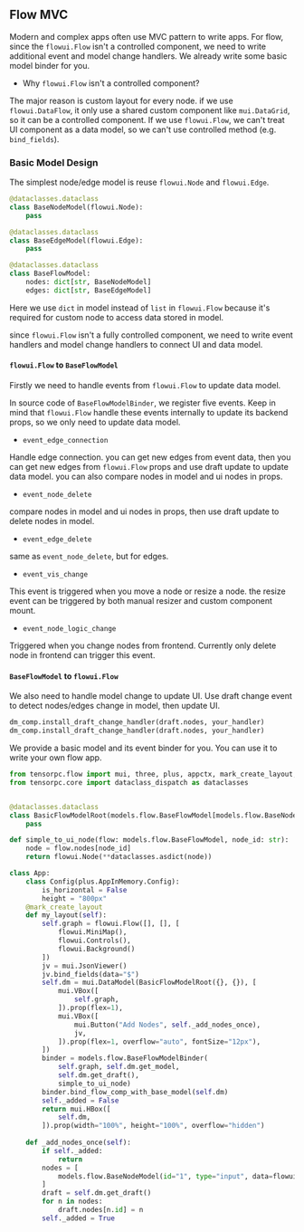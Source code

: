 ## Flow MVC

Modern and complex apps often use MVC pattern to write apps. For flow, since the `flowui.Flow` isn't a controlled component, we need to write additional event and model change handlers. We already write some basic model binder for you.

* Why `flowui.Flow` isn't a controlled component?

The major reason is custom layout for every node. if we use `flowui.DataFlow`, it only use a shared custom component like `mui.DataGrid`, so it can be a controlled component. If we use `flowui.Flow`, we can't treat UI component as a data model, so we can't use controlled method (e.g. `bind_fields`).

### Basic Model Design

The simplest node/edge model is reuse `flowui.Node` and `flowui.Edge`.

```py
@dataclasses.dataclass
class BaseNodeModel(flowui.Node):
    pass

@dataclasses.dataclass
class BaseEdgeModel(flowui.Edge):
    pass

@dataclasses.dataclass
class BaseFlowModel:
    nodes: dict[str, BaseNodeModel]
    edges: dict[str, BaseEdgeModel]

```

Here we use `dict` in model instead of `list` in `flowui.Flow` because it's required for custom node to access data stored in model.

since `flowui.Flow` isn't a fully controlled component, we need to write event handlers and model change handlers to connect UI and data model.

#### `flowui.Flow` to `BaseFlowModel`

Firstly we need to handle events from `flowui.Flow` to update data model.

In source code of `BaseFlowModelBinder`, we register five events. Keep in mind that `flowui.Flow` handle these events internally to update its backend props, so we only need to update data model.

* `event_edge_connection`

Handle edge connection. you can get new edges from event data, then you can get new edges from `flowui.Flow` props and use draft update to update data model. you can also compare nodes in model and ui nodes in props.

* `event_node_delete`

compare nodes in model and ui nodes in props, then use draft update to delete nodes in model.

* `event_edge_delete` 

same as `event_node_delete`, but for edges.

* `event_vis_change`

This event is triggered when you move a node or resize a node. the resize event can be triggered by both manual resizer and custom component mount.

* `event_node_logic_change`

Triggered when you change nodes from frontend. Currently only delete node in frontend can trigger this event.

#### `BaseFlowModel` to `flowui.Flow`

We also need to handle model change to update UI. Use draft change event to detect nodes/edges change in model, then update UI.

```py
dm_comp.install_draft_change_handler(draft.nodes, your_handler)
dm_comp.install_draft_change_handler(draft.nodes, your_handler)
```

We provide a basic model and its event binder for you. You can use it to write your own flow app.

```Python
from tensorpc.flow import mui, three, plus, appctx, mark_create_layout, flowui, models
from tensorpc.core import dataclass_dispatch as dataclasses


@dataclasses.dataclass
class BasicFlowModelRoot(models.flow.BaseFlowModel[models.flow.BaseNodeModel, models.flow.BaseEdgeModel]):
    pass 

def simple_to_ui_node(flow: models.flow.BaseFlowModel, node_id: str):
    node = flow.nodes[node_id]
    return flowui.Node(**dataclasses.asdict(node))

class App:
    class Config(plus.AppInMemory.Config):
        is_horizontal = False
        height = "800px"
    @mark_create_layout
    def my_layout(self):
        self.graph = flowui.Flow([], [], [
            flowui.MiniMap(),
            flowui.Controls(),
            flowui.Background()
        ])
        jv = mui.JsonViewer()
        jv.bind_fields(data="$")
        self.dm = mui.DataModel(BasicFlowModelRoot({}, {}), [
            mui.VBox([
                self.graph,
            ]).prop(flex=1),
            mui.VBox([
                mui.Button("Add Nodes", self._add_nodes_once),
                jv,
            ]).prop(flex=1, overflow="auto", fontSize="12px"),
        ])
        binder = models.flow.BaseFlowModelBinder(
            self.graph, self.dm.get_model, 
            self.dm.get_draft(), 
            simple_to_ui_node)
        binder.bind_flow_comp_with_base_model(self.dm)
        self._added = False
        return mui.HBox([
            self.dm,
        ]).prop(width="100%", height="100%", overflow="hidden")
    
    def _add_nodes_once(self):
        if self._added:
            return 
        nodes = [
            models.flow.BaseNodeModel(id="1", type="input", data=flowui.NodeData(label="Drag me and see change"), position=flowui.XYPosition(0, 0)),
        ]
        draft = self.dm.get_draft()
        for n in nodes:
            draft.nodes[n.id] = n
        self._added = True

```